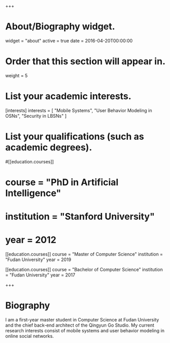 +++
# About/Biography widget.
widget = "about"
active = true
date = 2016-04-20T00:00:00

# Order that this section will appear in.
weight = 5

# List your academic interests.
[interests]
  interests = [
    "Mobile Systems",
    "User Behavior Modeling in OSNs",
    "Security in LBSNs"
  ]

# List your qualifications (such as academic degrees).
#[[education.courses]]
#  course = "PhD in Artificial Intelligence"
#  institution = "Stanford University"
#  year = 2012

[[education.courses]]
  course = "Master of Computer Science"
  institution = "Fudan University"
  year = 2019

[[education.courses]]
  course = "Bachelor of Computer Science"
  institution = "Fudan University"
  year = 2017
 
+++

# Biography

I am a first-year master student in Computer Science at Fudan University and the chief back-end architect of the Qingyun Go Studio. My current research interests consist of mobile systems and user behavior modeling in online social networks.

